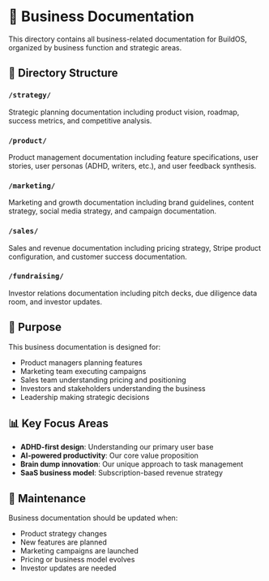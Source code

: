 # 💼 Business Documentation

This directory contains all business-related documentation for BuildOS, organized by business function and strategic areas.

## 🎯 Directory Structure

### `/strategy/`

Strategic planning documentation including product vision, roadmap, success metrics, and competitive analysis.

### `/product/`

Product management documentation including feature specifications, user stories, user personas (ADHD, writers, etc.), and user feedback synthesis.

### `/marketing/`

Marketing and growth documentation including brand guidelines, content strategy, social media strategy, and campaign documentation.

### `/sales/`

Sales and revenue documentation including pricing strategy, Stripe product configuration, and customer success documentation.

### `/fundraising/`

Investor relations documentation including pitch decks, due diligence data room, and investor updates.

## 🎯 Purpose

This business documentation is designed for:

- Product managers planning features
- Marketing team executing campaigns
- Sales team understanding pricing and positioning
- Investors and stakeholders understanding the business
- Leadership making strategic decisions

## 📊 Key Focus Areas

- **ADHD-first design**: Understanding our primary user base
- **AI-powered productivity**: Our core value proposition
- **Brain dump innovation**: Our unique approach to task management
- **SaaS business model**: Subscription-based revenue strategy

## 📝 Maintenance

Business documentation should be updated when:

- Product strategy changes
- New features are planned
- Marketing campaigns are launched
- Pricing or business model evolves
- Investor updates are needed
